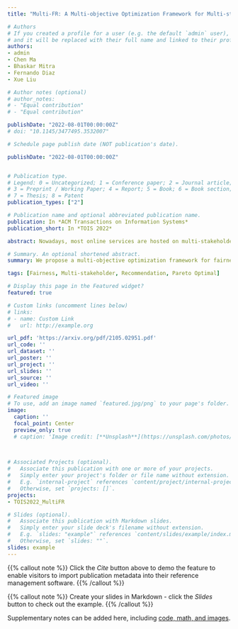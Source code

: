 ```yaml
---
title: "Multi-FR: A Multi-objective Optimization Framework for Multi-stakeholder Fairness-aware Recommendation"

# Authors
# If you created a profile for a user (e.g. the default `admin` user), write the username (folder name) here 
# and it will be replaced with their full name and linked to their profile.
authors:
- admin
- Chen Ma
- Bhaskar Mitra
- Fernando Diaz
- Xue Liu

# Author notes (optional)
# author_notes:
# - "Equal contribution"
# - "Equal contribution"

publishDate: "2022-08-01T00:00:00Z"
# doi: "10.1145/3477495.3532007"

# Schedule page publish date (NOT publication's date).

publishDate: "2022-08-01T00:00:00Z"


# Publication type.
# Legend: 0 = Uncategorized; 1 = Conference paper; 2 = Journal article;
# 3 = Preprint / Working Paper; 4 = Report; 5 = Book; 6 = Book section;
# 7 = Thesis; 8 = Patent
publication_types: ["2"]

# Publication name and optional abbreviated publication name.
publication: In *ACM Transactions on Information Systems*
publication_short: In *TOIS 2022*

abstract: Nowadays, most online services are hosted on multi-stakeholder marketplaces, where consumers and producers may have different objectives. Conventional recommendation systems, however, mainly focus on maximizing consumers' satisfaction by recommending the most relevant items to each individual. This may result in unfair exposure of items, thus jeopardizing producer benefits. Additionally, they do not care whether consumers from diverse demographic groups are equally satisfied. To address these limitations, we propose a multi-objective optimization framework for fairness-aware recommendation, Multi-FR, that adaptively balances accuracy and fairness for various stakeholders with Pareto optimality guarantee. We first propose four fairness constraints on consumers and producers. In order to train the whole framework in an end-to-end way, we utilize the smooth rank and stochastic ranking policy to make these fairness criteria differentiable and friendly to back-propagation. Then, we adopt the multiple gradient descent algorithm to generate a Pareto set of solutions, from which the most appropriate one is selected by the Least Misery Strategy. The experimental results demonstrate that Multi-FR largely improves recommendation fairness on multiple stakeholders over the state-of-the-art approaches while maintaining almost the same recommendation accuracy. The training efficiency study confirms our model's ability to simultaneously optimize different fairness constraints for many stakeholders efficiently.

# Summary. An optional shortened abstract.
summary: We propose a multi-objective optimization framework for fairness-aware recommendation, Multi-FR, that adaptively balances accuracy and fairness for various stakeholders with Pareto optimality guarantee.

tags: [Fairness, Multi-stakeholder, Recommendation, Pareto Optimal]

# Display this page in the Featured widget?
featured: true

# Custom links (uncomment lines below)
# links:
# - name: Custom Link
#   url: http://example.org

url_pdf: 'https://arxiv.org/pdf/2105.02951.pdf'
url_code: ''
url_dataset: ''
url_poster: ''
url_project: ''
url_slides: ''
url_source: ''
url_video: ''

# Featured image
# To use, add an image named `featured.jpg/png` to your page's folder. 
image:
  caption: ''
  focal_point: Center
  preview_only: true
  # caption: 'Image credit: [**Unsplash**](https://unsplash.com/photos/pLCdAaMFLTE)'
  


# Associated Projects (optional).
#   Associate this publication with one or more of your projects.
#   Simply enter your project's folder or file name without extension.
#   E.g. `internal-project` references `content/project/internal-project/index.md`.
#   Otherwise, set `projects: []`.
projects:
- TOIS2022_MultiFR

# Slides (optional).
#   Associate this publication with Markdown slides.
#   Simply enter your slide deck's filename without extension.
#   E.g. `slides: "example"` references `content/slides/example/index.md`.
#   Otherwise, set `slides: ""`.
slides: example
---
```


{{% callout note %}}
Click the *Cite* button above to demo the feature to enable visitors to import publication metadata into their reference management software.
{{% /callout %}}

{{% callout note %}}
Create your slides in Markdown - click the *Slides* button to check out the example.
{{% /callout %}}

Supplementary notes can be added here, including [code, math, and images](https://wowchemy.com/docs/writing-markdown-latex/).
